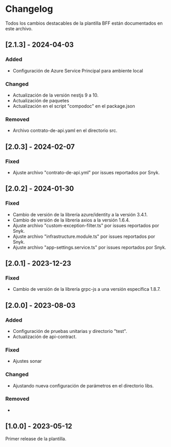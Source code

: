 # Changelog

Todos los cambios destacables de la plantilla BFF están documentados en este archivo.

## [2.1.3] - 2024-04-03

### Added

- Configuración de Azure Service Principal para ambiente local

### Changed

- Actualización de la versión nestjs 9 a 10. 
- Actualización de paquetes
- Actualización en el script "compodoc" en el package.json

### Removed

- Archivo contrato-de-api.yaml en el directorio src.

## [2.0.3] - 2024-02-07

### Fixed
- Ajuste archivo "contrato-de-api.yml" por issues reportados por Snyk.

## [2.0.2] - 2024-01-30

### Fixed
- Cambio de versión de la librería azure/identity a la versión 3.4.1.  
- Cambio de versión de la librería axios a la versión 1.6.4.  
- Ajuste archivo "custom-exception-filter.ts" por issues reportados por Snyk.
- Ajuste archivo "infrastructure.module.ts" por issues reportados por Snyk.
- Ajuste archivo "app-settings.service.ts" por issues reportados por Snyk.

## [2.0.1] - 2023-12-23

### Fixed
- Cambio de versión de la librería grpc-js a una versión específica 1.8.7.  

## [2.0.0] - 2023-08-03

### Added

- Configuración de pruebas unitarias y directorio "test".
- Actualización de api-contract.

### Fixed

- Ajustes sonar

### Changed

- Ajustando nueva configuración de parámetros en el directorio libs.

### Removed

- 

## [1.0.0] - 2023-05-12

Primer release de la plantilla.


